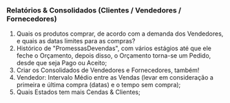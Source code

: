 ### Relatórios & Consolidados (Clientes / Vendedores / Fornecedores)

1. Quais os produtos comprar, de acordo com a demanda dos Vendedores, e quais as datas limites para as compras?
2. Histórico de "PromessasDevendas", com vários estágios até que ele feche o Orçamento, depois disso, o Orçamento torna-se um Pedido, desde que seja Pago ou Aceito;
3. Criar os Consolidados de Vendedores e Fornecedores, também!
4. Vendedor: Intervalo Médio entre as Vendas (levar em consideração a primeira e última compra (datas) e o tempo sem compra);
5. Quais Estados tem mais Cendas & Clientes;